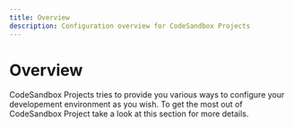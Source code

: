 ```yaml
---
title: Overview
description: Configuration overview for CodeSandbox Projects
---
```


# Overview

CodeSandbox Projects tries to provide you various ways to configure your developement environment as you wish. To get the most out of CodeSandbox Project take a look at this section for more details.